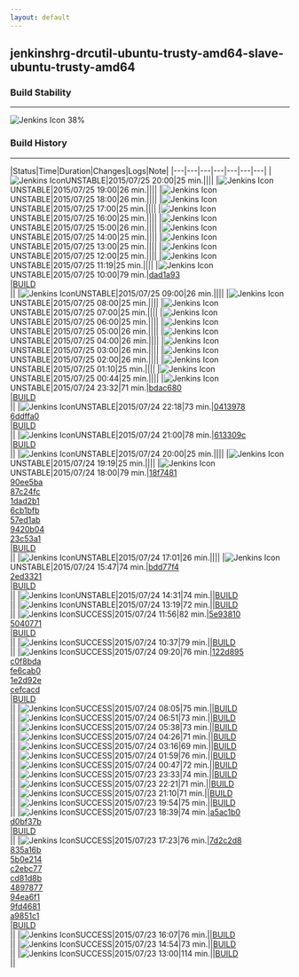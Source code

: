 ```yaml
---
layout: default
---
```

## jenkinshrg-drcutil-ubuntu-trusty-amd64-slave-ubuntu-trusty-amd64
### Build Stability
___
![Jenkins Icon](http://jenkinshrg.github.io/images/48x48/health-20to39.png)
38%
  
### Build History
___
|Status|Time|Duration|Changes|Logs|Note|
|---|---|---|---|---|---|---|
|![Jenkins Icon](http://jenkinshrg.github.io/images/24x24/yellow.png)UNSTABLE|2015/07/25 20:00|25 min.||||
|![Jenkins Icon](http://jenkinshrg.github.io/images/24x24/yellow.png)UNSTABLE|2015/07/25 19:00|26 min.||||
|![Jenkins Icon](http://jenkinshrg.github.io/images/24x24/yellow.png)UNSTABLE|2015/07/25 18:00|26 min.||||
|![Jenkins Icon](http://jenkinshrg.github.io/images/24x24/yellow.png)UNSTABLE|2015/07/25 17:00|25 min.||||
|![Jenkins Icon](http://jenkinshrg.github.io/images/24x24/yellow.png)UNSTABLE|2015/07/25 16:00|25 min.||||
|![Jenkins Icon](http://jenkinshrg.github.io/images/24x24/yellow.png)UNSTABLE|2015/07/25 15:00|26 min.||||
|![Jenkins Icon](http://jenkinshrg.github.io/images/24x24/yellow.png)UNSTABLE|2015/07/25 14:00|25 min.||||
|![Jenkins Icon](http://jenkinshrg.github.io/images/24x24/yellow.png)UNSTABLE|2015/07/25 13:00|25 min.||||
|![Jenkins Icon](http://jenkinshrg.github.io/images/24x24/yellow.png)UNSTABLE|2015/07/25 12:00|25 min.||||
|![Jenkins Icon](http://jenkinshrg.github.io/images/24x24/yellow.png)UNSTABLE|2015/07/25 11:19|25 min.||||
|![Jenkins Icon](http://jenkinshrg.github.io/images/24x24/yellow.png)UNSTABLE|2015/07/25 10:00|79 min.|[dad1a93](https://github.com/fkanehiro/hrpsys-base/commit/dad1a93a481d1b04c86e8e369510a37370213598)<br>|[BUILD](https://drive.google.com/file/d/0B54sHwaxmuM4YkZLUTY5d3QzbEk/view?usp=drivesdk)<br>||
|![Jenkins Icon](http://jenkinshrg.github.io/images/24x24/yellow.png)UNSTABLE|2015/07/25 09:00|26 min.||||
|![Jenkins Icon](http://jenkinshrg.github.io/images/24x24/yellow.png)UNSTABLE|2015/07/25 08:00|25 min.||||
|![Jenkins Icon](http://jenkinshrg.github.io/images/24x24/yellow.png)UNSTABLE|2015/07/25 07:00|25 min.||||
|![Jenkins Icon](http://jenkinshrg.github.io/images/24x24/yellow.png)UNSTABLE|2015/07/25 06:00|25 min.||||
|![Jenkins Icon](http://jenkinshrg.github.io/images/24x24/yellow.png)UNSTABLE|2015/07/25 05:00|26 min.||||
|![Jenkins Icon](http://jenkinshrg.github.io/images/24x24/yellow.png)UNSTABLE|2015/07/25 04:00|26 min.||||
|![Jenkins Icon](http://jenkinshrg.github.io/images/24x24/yellow.png)UNSTABLE|2015/07/25 03:00|26 min.||||
|![Jenkins Icon](http://jenkinshrg.github.io/images/24x24/yellow.png)UNSTABLE|2015/07/25 02:00|26 min.||||
|![Jenkins Icon](http://jenkinshrg.github.io/images/24x24/yellow.png)UNSTABLE|2015/07/25 01:10|25 min.||||
|![Jenkins Icon](http://jenkinshrg.github.io/images/24x24/yellow.png)UNSTABLE|2015/07/25 00:44|25 min.||||
|![Jenkins Icon](http://jenkinshrg.github.io/images/24x24/yellow.png)UNSTABLE|2015/07/24 23:32|71 min.|[bdac680](https://github.com/fkanehiro/hrpsys-base/commit/bdac6805df698bbf14f2746fb6a55d54aac9046c)<br>|[BUILD](https://drive.google.com/file/d/0B54sHwaxmuM4dFkzZFpLZnoyeUU/view?usp=drivesdk)<br>||
|![Jenkins Icon](http://jenkinshrg.github.io/images/24x24/yellow.png)UNSTABLE|2015/07/24 22:18|73 min.|[0413978](https://github.com/fkanehiro/hrpsys-base/commit/041397837be9ea72a89061876ecfc68e88b9d2c9)<br>[6ddffa0](https://github.com/fkanehiro/hrpsys-base/commit/6ddffa0c6b9777c0aabcc38a90aff0b4d07d9e8e)<br>|[BUILD](https://drive.google.com/file/d/0B54sHwaxmuM4bzQwRmM3MEpfNDQ/view?usp=drivesdk)<br>||
|![Jenkins Icon](http://jenkinshrg.github.io/images/24x24/yellow.png)UNSTABLE|2015/07/24 21:00|78 min.|[613309c](https://github.com/jrl-umi3218/hmc2/commit/613309cd1e7a23cebd10b4f90a6ccda2de62e3c3)<br>|[BUILD](https://drive.google.com/file/d/0B54sHwaxmuM4U3pMcDRaVkJHeWM/view?usp=drivesdk)<br>||
|![Jenkins Icon](http://jenkinshrg.github.io/images/24x24/yellow.png)UNSTABLE|2015/07/24 20:00|25 min.||||
|![Jenkins Icon](http://jenkinshrg.github.io/images/24x24/yellow.png)UNSTABLE|2015/07/24 19:19|25 min.||||
|![Jenkins Icon](http://jenkinshrg.github.io/images/24x24/yellow.png)UNSTABLE|2015/07/24 18:00|79 min.|[18f7481](https://github.com/fkanehiro/hrpsys-base/commit/18f74811f3a5b778d90fe90c6614e7128eaced8c)<br>[90ee5ba](https://github.com/fkanehiro/hrpsys-base/commit/90ee5ba529b69a4d940e5388a9f5efc9a193c0ad)<br>[87c24fc](https://github.com/fkanehiro/hrpsys-base/commit/87c24fc9051235aeb6ca8ab0904ab5d449846fa1)<br>[1dad2b1](https://github.com/fkanehiro/hrpsys-base/commit/1dad2b18c79df8a145cfc86760450adf7acf97ca)<br>[6cb1bfb](https://github.com/fkanehiro/hrpsys-base/commit/6cb1bfbddf9a8e36b020ea2dbfd5de8bb3230968)<br>[57ed1ab](https://github.com/fkanehiro/hrpsys-base/commit/57ed1ab86bab84c33c969e30870ffb3c35b358aa)<br>[9420b04](https://github.com/fkanehiro/hrpsys-base/commit/9420b04eae2f0563b3706f1f413322e9051c37df)<br>[23c53a1](https://github.com/fkanehiro/hrpsys-base/commit/23c53a164c16ce0d1d7fef22160e55e6f7e265ec)<br>|[BUILD](https://drive.google.com/file/d/0B54sHwaxmuM4SEJvQ1RxVGRqNjA/view?usp=drivesdk)<br>||
|![Jenkins Icon](http://jenkinshrg.github.io/images/24x24/yellow.png)UNSTABLE|2015/07/24 17:01|26 min.||||
|![Jenkins Icon](http://jenkinshrg.github.io/images/24x24/yellow.png)UNSTABLE|2015/07/24 15:47|74 min.|[bdd77f4](https://github.com/jrl-umi3218/hmc2/commit/bdd77f43dc11af3c167b94bbd968c1a49b072126)<br>[2ed3321](https://github.com/jrl-umi3218/hmc2/commit/2ed33212812beb7eebe04b2ce140b6b4c1e94fa1)<br>|[BUILD](https://drive.google.com/file/d/0B54sHwaxmuM4ZEViejQ1OU44T0k/view?usp=drivesdk)<br>||
|![Jenkins Icon](http://jenkinshrg.github.io/images/24x24/yellow.png)UNSTABLE|2015/07/24 14:31|74 min.||[BUILD](https://drive.google.com/file/d/0B54sHwaxmuM4Unl1eHp3OU82ems/view?usp=drivesdk)<br>||
|![Jenkins Icon](http://jenkinshrg.github.io/images/24x24/yellow.png)UNSTABLE|2015/07/24 13:19|72 min.||[BUILD](https://drive.google.com/file/d/0B54sHwaxmuM4QjdCMFFFaVRwVms/view?usp=drivesdk)<br>||
|![Jenkins Icon](http://jenkinshrg.github.io/images/24x24/blue.png)SUCCESS|2015/07/24 11:56|82 min.|[5e93810](https://github.com/jrl-umi3218/hmc2/commit/5e9381064cfecb7327e0d2489a59e4c7f2788fa9)<br>[5040771](https://github.com/fkanehiro/hrpsys-base/commit/5040771c03b276a0587e9bf2a3351feb9182dea1)<br>|[BUILD](https://drive.google.com/file/d/0B54sHwaxmuM4RjlXam9fckZQTjg/view?usp=drivesdk)<br>||
|![Jenkins Icon](http://jenkinshrg.github.io/images/24x24/blue.png)SUCCESS|2015/07/24 10:37|79 min.||[BUILD](https://drive.google.com/file/d/0B54sHwaxmuM4enpyQVpDcUpkUkk/view?usp=drivesdk)<br>||
|![Jenkins Icon](http://jenkinshrg.github.io/images/24x24/blue.png)SUCCESS|2015/07/24 09:20|76 min.|[122d895](https://github.com/fkanehiro/hrpsys-base/commit/122d8959c51ecda7ad6425c5210755621be16acf)<br>[c0f8bda](https://github.com/fkanehiro/hrpsys-base/commit/c0f8bda43cc271ed2315672f886dc6a16d9862f0)<br>[fe6cab0](https://github.com/fkanehiro/hrpsys-base/commit/fe6cab0a7b91201c5c19bf602bb5578d99856150)<br>[1e2d92e](https://github.com/fkanehiro/hrpsys-base/commit/1e2d92edfcd82fb790609430d3f589206263e7cd)<br>[cefcacd](https://github.com/fkanehiro/hrpsys-base/commit/cefcacd1ef23c4b5f1cb59cee0ffed96c4240ac9)<br>|[BUILD](https://drive.google.com/file/d/0B54sHwaxmuM4SV9kNThwMHd5VWs/view?usp=drivesdk)<br>||
|![Jenkins Icon](http://jenkinshrg.github.io/images/24x24/blue.png)SUCCESS|2015/07/24 08:05|75 min.||[BUILD](https://drive.google.com/file/d/0B54sHwaxmuM4aVluX1JQTG5FaE0/view?usp=drivesdk)<br>||
|![Jenkins Icon](http://jenkinshrg.github.io/images/24x24/blue.png)SUCCESS|2015/07/24 06:51|73 min.||[BUILD](https://drive.google.com/file/d/0B54sHwaxmuM4MUdranB2NFV4VVE/view?usp=drivesdk)<br>||
|![Jenkins Icon](http://jenkinshrg.github.io/images/24x24/blue.png)SUCCESS|2015/07/24 05:38|73 min.||[BUILD](https://drive.google.com/file/d/0B54sHwaxmuM4M0JTTVpIRVN4VG8/view?usp=drivesdk)<br>||
|![Jenkins Icon](http://jenkinshrg.github.io/images/24x24/blue.png)SUCCESS|2015/07/24 04:26|71 min.||[BUILD](https://drive.google.com/file/d/0B54sHwaxmuM4QmRoMHhOMHRmX2M/view?usp=drivesdk)<br>||
|![Jenkins Icon](http://jenkinshrg.github.io/images/24x24/blue.png)SUCCESS|2015/07/24 03:16|69 min.||[BUILD](https://drive.google.com/file/d/0B54sHwaxmuM4RkI4UW16TU5sM1k/view?usp=drivesdk)<br>||
|![Jenkins Icon](http://jenkinshrg.github.io/images/24x24/blue.png)SUCCESS|2015/07/24 01:59|76 min.||[BUILD](https://drive.google.com/file/d/0B54sHwaxmuM4TFdtbVJNZDdtV2c/view?usp=drivesdk)<br>||
|![Jenkins Icon](http://jenkinshrg.github.io/images/24x24/blue.png)SUCCESS|2015/07/24 00:47|72 min.||[BUILD](https://drive.google.com/file/d/0B54sHwaxmuM4SFFDWnJyVllOUkE/view?usp=drivesdk)<br>||
|![Jenkins Icon](http://jenkinshrg.github.io/images/24x24/blue.png)SUCCESS|2015/07/23 23:33|74 min.||[BUILD](https://drive.google.com/file/d/0B54sHwaxmuM4MFdqc1JzSG5ORGM/view?usp=drivesdk)<br>||
|![Jenkins Icon](http://jenkinshrg.github.io/images/24x24/blue.png)SUCCESS|2015/07/23 22:21|71 min.||[BUILD](https://drive.google.com/file/d/0B54sHwaxmuM4T2FoX2otbWthdXc/view?usp=drivesdk)<br>||
|![Jenkins Icon](http://jenkinshrg.github.io/images/24x24/blue.png)SUCCESS|2015/07/23 21:10|71 min.||[BUILD](https://drive.google.com/file/d/0B54sHwaxmuM4TWZsV0htQkhqN1U/view?usp=drivesdk)<br>||
|![Jenkins Icon](http://jenkinshrg.github.io/images/24x24/blue.png)SUCCESS|2015/07/23 19:54|75 min.||[BUILD](https://drive.google.com/file/d/0B54sHwaxmuM4NHlCT09WVVJQSUE/view?usp=drivesdk)<br>||
|![Jenkins Icon](http://jenkinshrg.github.io/images/24x24/blue.png)SUCCESS|2015/07/23 18:39|74 min.|[a5ac1b0](https://github.com/jrl-umi3218/hmc2/commit/a5ac1b0c62117bbf385ab67027b8ed2b35ec70de)<br>[d0bf37b](https://github.com/jrl-umi3218/hrpsys-humanoid/commit/d0bf37b834341fa8d140dba6ddb549c96ca9d143)<br>|[BUILD](https://drive.google.com/file/d/0B54sHwaxmuM4TzFZUUJpUFFabm8/view?usp=drivesdk)<br>||
|![Jenkins Icon](http://jenkinshrg.github.io/images/24x24/blue.png)SUCCESS|2015/07/23 17:23|76 min.|[7d2c2d8](https://github.com/jrl-umi3218/hmc2/commit/7d2c2d8e5942a4f2e6528daa74d525d4e196a55f)<br>[835a16b](https://github.com/jrl-umi3218/hmc2/commit/835a16bc9ee382a3251a026ec1d748ea28289f0e)<br>[5b0e214](https://github.com/jrl-umi3218/hmc2/commit/5b0e2144428b85453cdcbc0bbb0a8c44b7d395c2)<br>[c2ebc77](https://github.com/jrl-umi3218/hmc2/commit/c2ebc77cce091da4e9291651fb875391ed40bb3c)<br>[cd81d8b](https://github.com/jrl-umi3218/hmc2/commit/cd81d8bf8591e59e1aa8fb57cb842759232db8f6)<br>[4897877](https://github.com/jrl-umi3218/hmc2/commit/4897877bf8d2bf2dfb4cf3157ce3a0bd849e8cbd)<br>[94ea6f1](https://github.com/jrl-umi3218/hrpsys-humanoid/commit/94ea6f1aad4a8b17918fd46bb724010c4f688395)<br>[9fd4681](https://github.com/jrl-umi3218/hrpsys-humanoid/commit/9fd4681bc2b3d8fe671613d4f183afd9da564046)<br>[a9851c1](https://github.com/jrl-umi3218/hrpsys-humanoid/commit/a9851c15b96ae1618b3f0fa0303a041c7dc76233)<br>|[BUILD](https://drive.google.com/file/d/0B54sHwaxmuM4OHNFcGN4U2cwaDA/view?usp=drivesdk)<br>||
|![Jenkins Icon](http://jenkinshrg.github.io/images/24x24/blue.png)SUCCESS|2015/07/23 16:07|76 min.||[BUILD](https://drive.google.com/file/d/0B54sHwaxmuM4NW5XaFluUTdQT0U/view?usp=drivesdk)<br>||
|![Jenkins Icon](http://jenkinshrg.github.io/images/24x24/blue.png)SUCCESS|2015/07/23 14:54|73 min.||[BUILD](https://drive.google.com/file/d/0B54sHwaxmuM4emU4NERLNmh5eFU/view?usp=drivesdk)<br>||
|![Jenkins Icon](http://jenkinshrg.github.io/images/24x24/blue.png)SUCCESS|2015/07/23 13:00|114 min.||[BUILD](https://drive.google.com/file/d/0B54sHwaxmuM4U2ZtckJJRHE0Q2M/view?usp=drivesdk)<br>||
